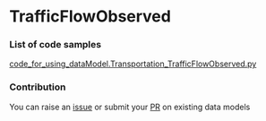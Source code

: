# TrafficFlowObserved

### List of code samples 

<!-- 50-List of code -->

<!-- [code entry](link) -->
[code_for_using_dataModel.Transportation_TrafficFlowObserved.py](https://github.com/smart-data-models/dataModel.Transportation/blob/master/TrafficFlowObserved/code/code_for_using_dataModel.Transportation_TrafficFlowObserved.py)


<!-- /50-List of code -->

### Contribution
You can raise an [issue](https://github.com/smart-data-models/dataModel.Transportation/issues) or submit your [PR](https://github.com/smart-data-models/dataModel.Transportation/pulls) on existing data models
